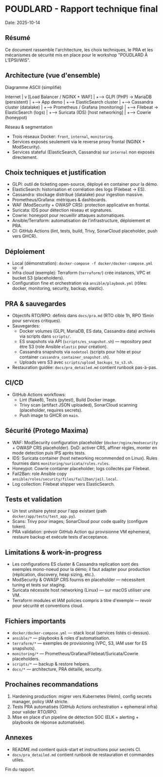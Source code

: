 # POUDLARD - Rapport technique final

Date: 2025-10-14

Résumé
------
Ce document rassemble l'architecture, les choix techniques, le PRA et les mécanismes de sécurité mis en place pour le workshop "POUDLARD À L’EPSI/WIS".

Architecture (vue d'ensemble)
-------------------------------
Diagramme ASCII (simplifié)

Internet
  |
  v
[Load Balancer / NGINX + WAF]
  |
  +--> GLPI (PHP) -> MariaDB (persistent)
  |
  +--> App demo
  |
  +--> ElasticSearch cluster
  |
  +--> Cassandra cluster (datalake)
  |
  +--> Prometheus / Grafana (monitoring)
  |
  +--> Filebeat -> ElasticSearch (logs)
  |
  +--> Suricata (IDS) [host networking]
  |
  +--> Cowrie (honeypot)

Réseau & segmentation
- Trois réseaux Docker: `front`, `internal`, `monitoring`.
- Services exposés seulement via le reverse proxy frontal (NGINX + ModSecurity).
- Services stateful (ElasticSearch, Cassandra) sur `internal` non exposés directement.

Choix techniques et justification
---------------------------------
- GLPI: outil de ticketing open-source, déployé en container pour la démo.
- ElasticSearch: historisation et corrélation des logs (Filebeat -> ES).
- Cassandra: stockage distribué (datalake) pour ingestion massive.
- Prometheus/Grafana: métriques & dashboards.
- WAF (ModSecurity + OWASP CRS): protection applicative en frontal.
- Suricata: IDS pour détection réseau et signatures.
- Cowrie: honeypot pour recueillir attaques automatiques.
- Ansible/Terraform: automatisation de l'infrastructure, déploiement et PRA.
- CI: GitHub Actions (lint, tests, build, Trivy, SonarCloud placeholder, push vers GHCR).

Déploiement
-----------
- Local (démonstration): `docker-compose -f docker/docker-compose.yml up -d`
- Infra cloud (exemple): Terraform (`terraform/`) crée instances, VPC et bucket S3 (placeholders).
- Configuration fine et orchestration via `ansible/playbook.yml` (rôles: docker, monitoring, security, backup, elastic).

PRA & sauvegardes
------------------
- Objectifs RTO/RPO: définis dans `docs/pra.md` (RTO cible 1h, RPO 15min pour services critiques).
- Sauvegardes:
  - Docker volumes (GLPI, MariaDB, ES data, Cassandra data) archivés via scripts dans `scripts/`.
  - ES snapshots via API (`scripts/es_snapshot.sh`) — repository peut être S3 (role Ansible `elastic` pour création).
  - Cassandra snapshots via `nodetool` (scripts pour hôte et pour container `cassandra_container_snapshot.sh`).
  - Uploads vers S3 avec `scripts/upload_backups_to_s3.sh`.
- Restauration guidée: `docs/pra_detailed.md` contient runbook pas-à-pas.

CI/CD
------
- GitHub Actions workflows:
  - Lint (flake8), Tests (pytest), Build Docker image.
  - Trivy scan (artifact JSON uploaded), SonarCloud scanning (placeholder, requires secrets).
  - Push image to GHCR on `main`.

Sécurité (Protego Maxima)
-------------------------
- WAF: ModSecurity configuration placeholder (`docker/nginx/modsecurity` + OWASP CRS placeholder). DoD: activer CRS, affiner règles, monter en mode detection puis IPS après tests.
- IDS: Suricata container (host networking recommended on Linux). Rules fournies dans `monitoring/suricata/rules.rules`.
- Honeypot: Cowrie container placeholder; logs collectés par Filebeat.
- Fail2Ban: role Ansible copy `ansible/roles/security/files/fail2ban/jail.local`.
- Log collection: Filebeat shipper vers ElasticSearch.

Tests et validation
-------------------
- Un test unitaire pytest pour l'app existant (path `docker/app/tests/test_app.py`).
- Scans: Trivy pour images; SonarCloud pour code quality (configure token).
- PRA validation: prévoir GitHub Action qui provisionne VM ephemeral, restaure backup et exécute tests d'acceptance.

Limitations & work-in-progress
------------------------------
- Les configurations ES cluster & Cassandra replication sont des exemples mono-noeud pour la démo; il faut adapter pour production (réplication, discovery, heap sizing, etc.).
- ModSecurity & OWASP CRS fournis en placeholder — nécessitent tuning et tests sur staging.
- Suricata nécessite host networking (Linux) — sur macOS utiliser une VM.
- Terraform modules et IAM policies compris à titre d'exemple — revoir pour sécurité et conventions cloud.

Fichiers importants
-------------------
- `docker/docker-compose.yml` — stack local (services listés ci-dessus).
- `ansible/*` — playbooks & roles d'automatisation.
- `terraform/*` — exemples de provisioning (VPC, S3, IAM user for ES snapshots).
- `monitoring/*` — Prometheus/Grafana/Filebeat/Suricata/Cowrie placeholders.
- `scripts/*` — backup & restore helpers.
- `docs/*` — architecture, PRA détaillé, security.

Prochaines recommandations
--------------------------
1. Hardening production: migrer vers Kubernetes (Helm), config secrets manager, policy IAM stricte.
2. Tests PRA automatisés (GitHub Actions orchestration + ephemeral infra) pour valider RTO/RPO.
3. Mise en place d’un pipeline de détection SOC (ELK + alerting + playbooks de réponse automatisée).

Annexes
-------
- README.md contient quick-start et instructions pour secrets CI.
- `docs/pra_detailed.md` contient runbook de restauration et commandes utiles.

Fin du rapport.
